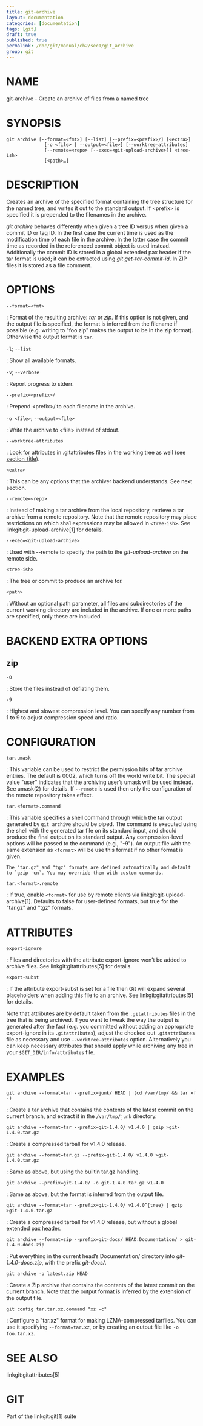 ```yaml
---
title: git-archive
layout: documentation
categories: [documentation]
tags: [git]
draft: true
published: true
permalink: /doc/git/manual/ch2/sec1/git_archive
group: git
---
```


NAME
====

git-archive - Create an archive of files from a named tree

SYNOPSIS
========

    git archive [--format=<fmt>] [--list] [--prefix=<prefix>/] [<extra>]
                  [-o <file> | --output=<file>] [--worktree-attributes]
                  [--remote=<repo> [--exec=<git-upload-archive>]] <tree-ish>
                  [<path>…]

DESCRIPTION
===========

Creates an archive of the specified format containing the tree structure for the named tree, and writes it out to the standard output. If &lt;prefix&gt; is specified it is prepended to the filenames in the archive.

*git archive* behaves differently when given a tree ID versus when given a commit ID or tag ID. In the first case the current time is used as the modification time of each file in the archive. In the latter case the commit time as recorded in the referenced commit object is used instead. Additionally the commit ID is stored in a global extended pax header if the tar format is used; it can be extracted using *git get-tar-commit-id*. In ZIP files it is stored as a file comment.

OPTIONS
=======

`--format=<fmt>`

:   Format of the resulting archive: *tar* or *zip*. If this option is not given, and the output file is specified, the format is inferred from the filename if possible (e.g. writing to "foo.zip" makes the output to be in the zip format). Otherwise the output format is `tar`.

`-l`; `--list`

:   Show all available formats.

`-v`; `--verbose`

:   Report progress to stderr.

`--prefix=<prefix>/`

:   Prepend &lt;prefix&gt;/ to each filename in the archive.

`-o <file>`; `--output=<file>`

:   Write the archive to &lt;file&gt; instead of stdout.

`--worktree-attributes`

:   Look for attributes in .gitattributes files in the working tree as well (see [section\_title](#ATTRIBUTES)).

`<extra>`

:   This can be any options that the archiver backend understands. See next section.

`--remote=<repo>`

:   Instead of making a tar archive from the local repository, retrieve a tar archive from a remote repository. Note that the remote repository may place restrictions on which sha1 expressions may be allowed in `<tree-ish>`. See linkgit:git-upload-archive\[1\] for details.

`--exec=<git-upload-archive>`

:   Used with --remote to specify the path to the *git-upload-archive* on the remote side.

`<tree-ish>`

:   The tree or commit to produce an archive for.

`<path>`

:   Without an optional path parameter, all files and subdirectories of the current working directory are included in the archive. If one or more paths are specified, only these are included.

BACKEND EXTRA OPTIONS
=====================

zip
---

`-0`

:   Store the files instead of deflating them.

`-9`

:   Highest and slowest compression level. You can specify any number from 1 to 9 to adjust compression speed and ratio.

CONFIGURATION
=============

`tar.umask`

:   This variable can be used to restrict the permission bits of tar archive entries. The default is 0002, which turns off the world write bit. The special value "user" indicates that the archiving user’s umask will be used instead. See umask(2) for details. If `--remote` is used then only the configuration of the remote repository takes effect.

`tar.<format>.command`

:   This variable specifies a shell command through which the tar output generated by `git archive` should be piped. The command is executed using the shell with the generated tar file on its standard input, and should produce the final output on its standard output. Any compression-level options will be passed to the command (e.g., "-9"). An output file with the same extension as `<format>` will be use this format if no other format is given.

    The "tar.gz" and "tgz" formats are defined automatically and default to `gzip -cn`. You may override them with custom commands.

`tar.<format>.remote`

:   If true, enable `<format>` for use by remote clients via linkgit:git-upload-archive\[1\]. Defaults to false for user-defined formats, but true for the "tar.gz" and "tgz" formats.

ATTRIBUTES
==========

`export-ignore`

:   Files and directories with the attribute export-ignore won’t be added to archive files. See linkgit:gitattributes\[5\] for details.

`export-subst`

:   If the attribute export-subst is set for a file then Git will expand several placeholders when adding this file to an archive. See linkgit:gitattributes\[5\] for details.

Note that attributes are by default taken from the `.gitattributes` files in the tree that is being archived. If you want to tweak the way the output is generated after the fact (e.g. you committed without adding an appropriate export-ignore in its `.gitattributes`), adjust the checked out `.gitattributes` file as necessary and use `--worktree-attributes` option. Alternatively you can keep necessary attributes that should apply while archiving any tree in your `$GIT_DIR/info/attributes` file.

EXAMPLES
========

`git archive --format=tar --prefix=junk/ HEAD | (cd /var/tmp/ && tar xf -)`

:   Create a tar archive that contains the contents of the latest commit on the current branch, and extract it in the `/var/tmp/junk` directory.

`git archive --format=tar --prefix=git-1.4.0/ v1.4.0 | gzip >git-1.4.0.tar.gz`

:   Create a compressed tarball for v1.4.0 release.

`git archive --format=tar.gz --prefix=git-1.4.0/ v1.4.0 >git-1.4.0.tar.gz`

:   Same as above, but using the builtin tar.gz handling.

`git archive --prefix=git-1.4.0/ -o git-1.4.0.tar.gz v1.4.0`

:   Same as above, but the format is inferred from the output file.

`git archive --format=tar --prefix=git-1.4.0/ v1.4.0^{tree} | gzip >git-1.4.0.tar.gz`

:   Create a compressed tarball for v1.4.0 release, but without a global extended pax header.

`git archive --format=zip --prefix=git-docs/ HEAD:Documentation/ > git-1.4.0-docs.zip`

:   Put everything in the current head’s Documentation/ directory into *git-1.4.0-docs.zip*, with the prefix *git-docs/*.

`git archive -o latest.zip HEAD`

:   Create a Zip archive that contains the contents of the latest commit on the current branch. Note that the output format is inferred by the extension of the output file.

`git config tar.tar.xz.command "xz -c"`

:   Configure a "tar.xz" format for making LZMA-compressed tarfiles. You can use it specifying `--format=tar.xz`, or by creating an output file like `-o foo.tar.xz`.

SEE ALSO
========

linkgit:gitattributes\[5\]

GIT
===

Part of the linkgit:git\[1\] suite
